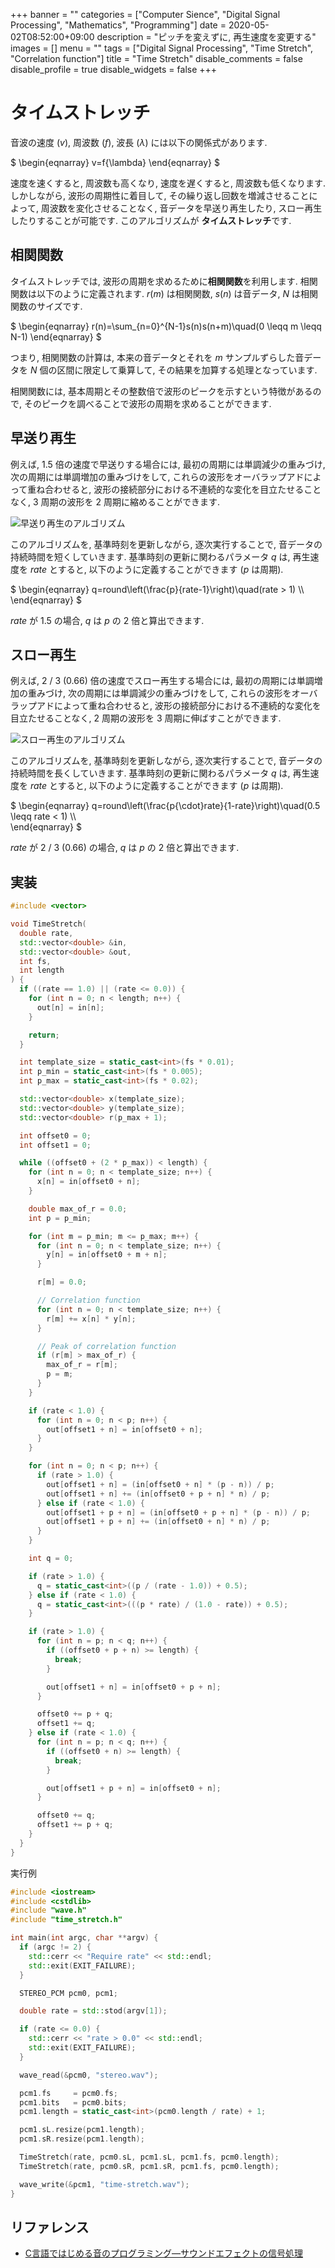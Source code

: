 +++
banner = ""
categories = ["Computer Sience", "Digital Signal Processing", "Mathematics", "Programming"]
date = 2020-05-02T08:52:00+09:00
description = "ピッチを変えずに, 再生速度を変更する"
images = []
menu = ""
tags = ["Digital Signal Processing", "Time Stretch", "Correlation function"]
title = "Time Stretch"
disable_comments = false
disable_profile = true
disable_widgets = false
+++

# タイムストレッチ

音波の速度 ($v$), 周波数 ($f$), 波長 ($\lambda$) には以下の関係式があります.

$
\begin{eqnarray}
v=f{\lambda}
\end{eqnarray}
$

速度を速くすると, 周波数も高くなり, 速度を遅くすると, 周波数も低くなります. しかしながら, 波形の周期性に着目して, その繰り返し回数を増減させることによって, 周波数を変化させることなく, 音データを早送り再生したり, スロー再生したりすることが可能です. このアルゴリズムが **タイムストレッチ**です.

## 相関関数

タイムストレッチでは, 波形の周期を求めるために**相関関数**を利用します. 相関関数は以下のように定義されます. $r(m)$ は相関関数, $s(n)$ は音データ, $N$ は相関関数のサイズです.

$
\begin{eqnarray}
r(n)=\sum\_{n=0}^{N-1}s(n)s(n+m)\quad(0 \leqq m \leqq N-1)
\end{eqnarray}
$

つまり, 相関関数の計算は, 本来の音データとそれを $m$ サンプルずらした音データを $N$ 個の区間に限定して乗算して, その結果を加算する処理となっています.

相関関数には, 基本周期とその整数倍で波形のピークを示すという特徴があるので, そのピークを調べることで波形の周期を求めることができます.

<!-- 具体例として, 基本周波数 440 Hz の音データの基本周期は, 2.27 ms (1 / 440) ms となります. -->
## 早送り再生

例えば, 1.5 倍の速度で早送りする場合には, 最初の周期には単調減少の重みづけ, 次の周期には単調増加の重みづけをして, これらの波形をオーバラップアドによって重ね合わせると, 波形の接続部分における不連続的な変化を目立たせることなく, 3 周期の波形を 2 周期に縮めることができます.

![早送り再生のアルゴリズム](https://user-images.githubusercontent.com/4006693/79052665-18f4c880-7c73-11ea-8004-7732326c1b47.png)

このアルゴリズムを, 基準時刻を更新しながら, 逐次実行することで, 音データの持続時間を短くしていきます. 基準時刻の更新に関わるパラメータ $q$ は, 再生速度を $rate$ とすると, 以下のように定義することができます ($p$ は周期).

$
\begin{eqnarray}
q=round\left(\frac{p}{rate-1}\right)\quad(rate > 1) \\\\\
\end{eqnarray}
$

$rate$ が 1.5 の場合, $q$ は $p$ の 2 倍と算出できます.

## スロー再生

例えば, 2 / 3 (0.66) 倍の速度でスロー再生する場合には, 最初の周期には単調増加の重みづけ, 次の周期には単調減少の重みづけをして, これらの波形をオーバラップアドによって重ね合わせると, 波形の接続部分における不連続的な変化を目立たせることなく, 2 周期の波形を 3 周期に伸ばすことができます.

![スロー再生のアルゴリズム](https://user-images.githubusercontent.com/4006693/79052679-37f35a80-7c73-11ea-983e-93d50091ff02.png)

このアルゴリズムを, 基準時刻を更新しながら, 逐次実行することで, 音データの持続時間を長くしていきます. 基準時刻の更新に関わるパラメータ $q$ は, 再生速度を $rate$ とすると, 以下のように定義することができます ($p$ は周期).

$
\begin{eqnarray}
q=round\left(\frac{p{\cdot}rate}{1-rate}\right)\quad(0.5 \leqq rate < 1) \\\\\
\end{eqnarray}
$

$rate$ が 2 / 3 (0.66) の場合, $q$ は $p$ の 2 倍と算出できます.

## 実装

```c++
#include <vector>

void TimeStretch(
  double rate,
  std::vector<double> &in,
  std::vector<double> &out,
  int fs,
  int length
) {
  if ((rate == 1.0) || (rate <= 0.0)) {
    for (int n = 0; n < length; n++) {
      out[n] = in[n];
    }

    return;
  }

  int template_size = static_cast<int>(fs * 0.01);
  int p_min = static_cast<int>(fs * 0.005);
  int p_max = static_cast<int>(fs * 0.02);

  std::vector<double> x(template_size);
  std::vector<double> y(template_size);
  std::vector<double> r(p_max + 1);

  int offset0 = 0;
  int offset1 = 0;

  while ((offset0 + (2 * p_max)) < length) {
    for (int n = 0; n < template_size; n++) {
      x[n] = in[offset0 + n];
    }

    double max_of_r = 0.0;
    int p = p_min;

    for (int m = p_min; m <= p_max; m++) {
      for (int n = 0; n < template_size; n++) {
        y[n] = in[offset0 + m + n];
      }

      r[m] = 0.0;

      // Correlation function
      for (int n = 0; n < template_size; n++) {
        r[m] += x[n] * y[n];
      }

      // Peak of correlation function
      if (r[m] > max_of_r) {
        max_of_r = r[m];
        p = m;
      }
    }

    if (rate < 1.0) {
      for (int n = 0; n < p; n++) {
        out[offset1 + n] = in[offset0 + n];
      }
    }

    for (int n = 0; n < p; n++) {
      if (rate > 1.0) {
        out[offset1 + n] = (in[offset0 + n] * (p - n)) / p;
        out[offset1 + n] += (in[offset0 + p + n] * n) / p;
      } else if (rate < 1.0) {
        out[offset1 + p + n] = (in[offset0 + p + n] * (p - n)) / p;
        out[offset1 + p + n] += (in[offset0 + n] * n) / p;
      }
    }

    int q = 0;

    if (rate > 1.0) {
      q = static_cast<int>((p / (rate - 1.0)) + 0.5);
    } else if (rate < 1.0) {
      q = static_cast<int>(((p * rate) / (1.0 - rate)) + 0.5);
    }

    if (rate > 1.0) {
      for (int n = p; n < q; n++) {
        if ((offset0 + p + n) >= length) {
          break;
        }

        out[offset1 + n] = in[offset0 + p + n];
      }

      offset0 += p + q;
      offset1 += q;
    } else if (rate < 1.0) {
      for (int n = p; n < q; n++) {
        if ((offset0 + n) >= length) {
          break;
        }

        out[offset1 + p + n] = in[offset0 + n];
      }

      offset0 += q;
      offset1 += p + q;
    }
  }
}
```

実行例

```c++
#include <iostream>
#include <cstdlib>
#include "wave.h"
#include "time_stretch.h"

int main(int argc, char **argv) {
  if (argc != 2) {
    std::cerr << "Require rate" << std::endl;
    std::exit(EXIT_FAILURE);
  }

  STEREO_PCM pcm0, pcm1;

  double rate = std::stod(argv[1]);

  if (rate <= 0.0) {
    std::cerr << "rate > 0.0" << std::endl;
    std::exit(EXIT_FAILURE);
  }

  wave_read(&pcm0, "stereo.wav");

  pcm1.fs     = pcm0.fs;
  pcm1.bits   = pcm0.bits;
  pcm1.length = static_cast<int>(pcm0.length / rate) + 1;

  pcm1.sL.resize(pcm1.length);
  pcm1.sR.resize(pcm1.length);

  TimeStretch(rate, pcm0.sL, pcm1.sL, pcm1.fs, pcm0.length);
  TimeStretch(rate, pcm0.sR, pcm1.sR, pcm1.fs, pcm0.length);

  wave_write(&pcm1, "time-stretch.wav");
}
```

## リファレンス

- [C言語ではじめる音のプログラミング―サウンドエフェクトの信号処理](https://www.amazon.co.jp/C%E8%A8%80%E8%AA%9E%E3%81%A7%E3%81%AF%E3%81%98%E3%82%81%E3%82%8B%E9%9F%B3%E3%81%AE%E3%83%97%E3%83%AD%E3%82%B0%E3%83%A9%E3%83%9F%E3%83%B3%E3%82%B0%E2%80%95%E3%82%B5%E3%82%A6%E3%83%B3%E3%83%89%E3%82%A8%E3%83%95%E3%82%A7%E3%82%AF%E3%83%88%E3%81%AE%E4%BF%A1%E5%8F%B7%E5%87%A6%E7%90%86-%E9%9D%92%E6%9C%A8-%E7%9B%B4%E5%8F%B2/dp/4274206505)
